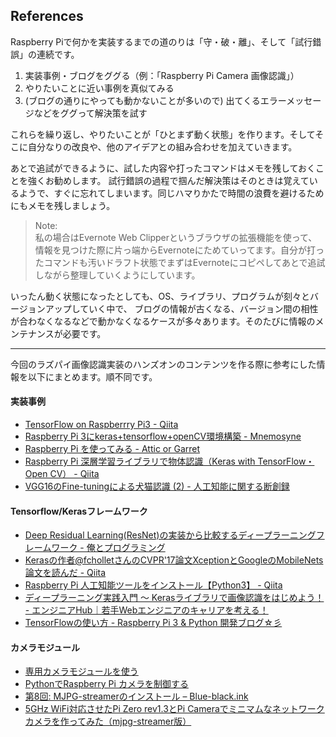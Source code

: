 References
------------

Raspberry Piで何かを実装するまでの道のりは「守・破・離」、そして「試行錯誤」の連続です。

1. 実装事例・ブログをググる（例：「Raspberry Pi Camera 画像認識」）
2. やりたいことに近い事例を真似てみる
3. (ブログの通りにやっても動かないことが多いので) 出てくるエラーメッセージなどをググって解決策を試す

これらを繰り返し、やりたいことが「ひとまず動く状態」を作ります。そしてそこに自分なりの改良や、他のアイデアとの組み合わせを加えていきます。

あとで追試ができるように、試した内容や打ったコマンドはメモを残しておくことを強くお勧めします。
試行錯誤の過程で掴んだ解決策はそのときは覚えているようで、すぐに忘れてしまいます。同じハマりかたで時間の浪費を避けるためにもメモを残しましょう。

>Note:  
>私の場合はEvernote Web Clipperというブラウザの拡張機能を使って、情報を見つけた際に片っ端からEvernoteにためていってます。自分が打ったコマンドも汚いドラフト状態でまずはEvernoteにコピペしてあとで追試しながら整理していくようにしています。

いったん動く状態になったとしても、OS、ライブラリ、プログラムが刻々とバージョンアップしていく中で、
ブログの情報が古くなる、バージョン間の相性が合わなくなるなどで動かなくなるケースが多々あります。そのたびに情報のメンテナンスが必要です。

----
今回のラズパイ画像認識実装のハンズオンのコンテンツを作る際に参考にした情報を以下にまとめます。順不同です。




#### 実装事例
- [TensorFlow on Raspberrry Pi3 - Qiita](https://qiita.com/nanbuwks/items/1a259e780d439330828b)
- [Raspberry Pi 3にkeras+tensorflow+openCV環境構築 - Mnemosyne](http://infotech.hateblo.jp/entry/2017/12/03/025905)
- [Raspberry Pi を使ってみる - Attic or Garret](http://itoi.jp/raspberrypi.html)
- [Raspberry Pi 深層学習ライブラリで物体認識（Keras with TensorFlow・Open CV） - Qiita](https://qiita.com/PonDad/items/c5419c164b4f2efee368)
- [VGG16のFine-tuningによる犬猫認識 (2) - 人工知能に関する断創録](http://aidiary.hatenablog.com/entry/20170110/1484057655)

#### Tensorflow/Kerasフレームワーク
- [Deep Residual Learning(ResNet)の実装から比較するディープラーニングフレームワーク - 俺とプログラミング](http://www.iandprogram.net/entry/2016/06/06/180806)
- [Kerasの作者@fcholletさんのCVPR'17論文XceptionとGoogleのMobileNets論文を読んだ - Qiita](https://qiita.com/yu4u/items/34cd33b944d8bdca142d)
- [Raspberry Pi 人工知能ツールをインストール【Python3】 - Qiita](https://qiita.com/PonDad/items/9fbdf4d694f825dd1b6e)
- [ディープラーニング実践入門 〜 Kerasライブラリで画像認識をはじめよう！ - エンジニアHub｜若手Webエンジニアのキャリアを考える！](https://employment.en-japan.com/engineerhub/entry/2017/04/28/110000)
- [TensorFlowの使い方 - Raspberry Pi 3 & Python 開発ブログ☆彡](http://www.raspberrypirulo.net/entry/2017/04/02/TensorFlow%E3%81%AE%E4%BD%BF%E3%81%84%E6%96%B9)

#### カメラモジュール
- [専用カメラモジュールを使う](https://raspi-wannabe.com/digital-camera/)
- [PythonでRaspberry Pi カメラを制御する](https://iotdiyclub.net/raspberry-pi-camera-python-1/)
- [第8回: MJPG-streamerのインストール – Blue-black.ink](http://blue-black.ink/?page_id=2245)
- [5GHz WiFi対応させたPi Zero rev1.3とPi Cameraでミニマムなネットワークカメラを作ってみた（mjpg-streamer版）](https://kitto-yakudatsu.com/archives/2338)

